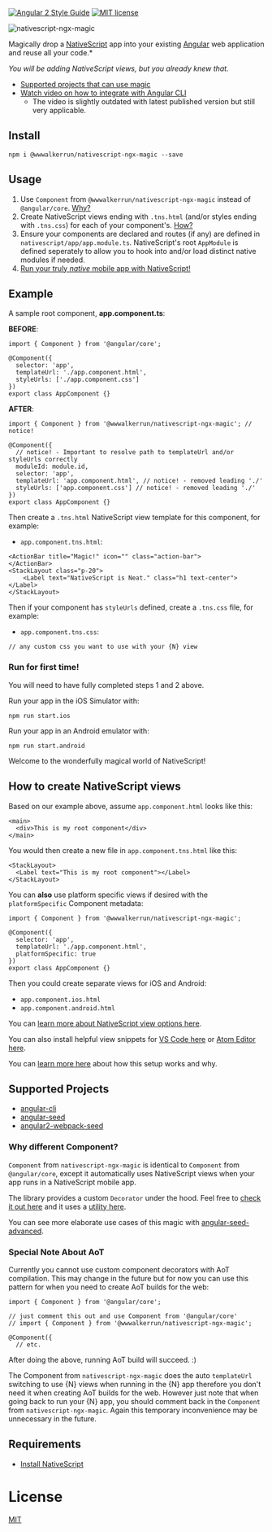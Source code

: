 [![Angular 2 Style Guide](https://mgechev.github.io/angular2-style-guide/images/badge.svg)](https://github.com/mgechev/angular2-style-guide)
[![MIT license](http://img.shields.io/badge/license-MIT-brightgreen.svg)](http://opensource.org/licenses/MIT)

![nativescript-ngx-magic](https://cdn.filestackcontent.com/XXMT4f8S8OGngNsJj0pr?v=0)

Magically drop a [NativeScript](https://www.nativescript.org/) app into your existing [Angular](https://angular.io/) web application and reuse all your code.*

*You will be adding NativeScript views, but you already knew that.*

* [Supported projects that can use magic](#supported-projects)
* [Watch video on how to integrate with Angular CLI](http://www.nativescriptsnacks.com/videos/2016/05/12/magic-scaffolding.html)
  * The video is slightly outdated with latest published version but still very applicable.

## Install

```
npm i @wwwalkerrun/nativescript-ngx-magic --save
```

## Usage

1. Use `Component` from `@wwwalkerrun/nativescript-ngx-magic` instead of `@angular/core`. [Why?](#why-different-component)
2. Create NativeScript views ending with `.tns.html` (and/or styles ending with `.tns.css`) for each of your component's. [How?](#how-to-create-nativescript-views)
3. Ensure your components are declared and routes (if any) are defined in `nativescript/app/app.module.ts`. NativeScript's root `AppModule` is defined seperately to allow you to hook into and/or load distinct native modules if needed.
4. [Run your truly *native* mobile app with NativeScript!](#run-for-first-time)

## Example

A sample root component, **app.component.ts**:

**BEFORE**:
```
import { Component } from '@angular/core';

@Component({
  selector: 'app',
  templateUrl: './app.component.html',
  styleUrls: ['./app.component.css']
})
export class AppComponent {}
```

**AFTER**:
```
import { Component } from '@wwwalkerrun/nativescript-ngx-magic'; // notice!

@Component({
  // notice! - Important to resolve path to templateUrl and/or styleUrls correctly
  moduleId: module.id,
  selector: 'app',
  templateUrl: 'app.component.html', // notice! - removed leading './'
  styleUrls: ['app.component.css'] // notice! - removed leading './'
})
export class AppComponent {}
```

Then create a `.tns.html` NativeScript view template for this component, for example:

* `app.component.tns.html`:

```
<ActionBar title="Magic!" icon="" class="action-bar">
</ActionBar>
<StackLayout class="p-20">
    <Label text="NativeScript is Neat." class="h1 text-center"></Label>
</StackLayout>
```

Then if your component has `styleUrls` defined, create a `.tns.css` file, for example:

* `app.component.tns.css`:

```
// any custom css you want to use with your {N} view
```

### Run for first time!

You will need to have fully completed steps 1 and 2 above.

Run your app in the iOS Simulator with:

```
npm run start.ios
```

Run your app in an Android emulator with:

```
npm run start.android
```

Welcome to the wonderfully magical world of NativeScript!

## How to create NativeScript views

Based on our example above, assume `app.component.html` looks like this:

```
<main>
  <div>This is my root component</div>
</main>
```

You would then create a new file in `app.component.tns.html` like this:

```
<StackLayout>
  <Label text="This is my root component"></Label>
</StackLayout>
```

You can **also** use platform specific views if desired with the `platformSpecific` Component metadata:

```
import { Component } from '@wwwalkerrun/nativescript-ngx-magic';

@Component({
  selector: 'app',
  templateUrl: './app.component.html',
  platformSpecific: true
})
export class AppComponent {}
```

Then you could create separate views for iOS and Android:

* `app.component.ios.html`
* `app.component.android.html`

You can [learn more about NativeScript view options here](https://docs.nativescript.org/ui/ui-views).

You can also install helpful view snippets for [VS Code here](https://marketplace.visualstudio.com/items?itemName=wwwalkerrun.nativescript-ngx-snippets) or [Atom Editor here](https://atom.io/packages/nativescript-ngx-atom-snippets).

You can [learn more here](http://angularjs.blogspot.com/2016/03/code-reuse-in-angular-2-native-mobile.html?m=1) about how this setup works and why.

## Supported Projects

* [angular-cli](https://cli.angular.io/)
* [angular-seed](https://github.com/angular/angular-seed)
* [angular2-webpack-seed](https://github.com/NathanWalker/angular2-webpack-seed)

### Why different Component?

`Component` from `nativescript-ngx-magic` is identical to `Component` from `@angular/core`, except it automatically uses NativeScript views when your app runs in a NativeScript mobile app.

The library provides a custom `Decorator` under the hood.
Feel free to [check it out here](https://github.com/wwwalkerrun/nativescript-ngx-magic/blob/master/src/app/plugin/decorators/magic.component.ts) and it uses a [utility here](https://github.com/wwwalkerrun/nativescript-ngx-magic/blob/master/src/app/plugin/decorators/utils.ts).

You can see more elaborate use cases of this magic with [angular-seed-advanced](https://github.com/NathanWalker/angular-seed-advanced).

### Special Note About AoT

Currently you cannot use custom component decorators with AoT compilation. This may change in the future but for now you can use this pattern for when you need to create AoT builds for the web:

```
import { Component } from '@angular/core';

// just comment this out and use Component from '@angular/core'
// import { Component } from '@wwwalkerrun/nativescript-ngx-magic';

@Component({
  // etc.
```

After doing the above, running AoT build will succeed. :)

The Component from `nativescript-ngx-magic` does the auto `templateUrl` switching to use {N} views when running in the {N} app therefore you don't need it when creating AoT builds for the web. However just note that when going back to run your {N} app, you should comment back in the `Component` from `nativescript-ngx-magic`. Again this temporary inconvenience may be unnecessary in the future.

## Requirements

* [Install NativeScript](http://docs.nativescript.org/start/getting-started#install-nativescript-and-configure-your-environment)

# License

[MIT](/LICENSE)
